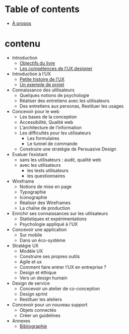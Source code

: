 # Table of contents

* [À propos](README.md)

# contenu
* Introduction
	* [Objectifs du livre](Introduction/Objectifs%20du%20livre.md)
	* [Les compétences de l’UX designer](introduction/les-competences-de-lux-designer.md)
* Introduction à l’UX
	* [Petite histoire de l’UX](introduction-a-lux/histoire.md)
	* [Un exemple de projet](introduction-a-lux/Exemple.md)
* Connaissance des utilisateurs
	* Quelques notions de psychologie
	* Réaliser des entretiens avec les utilisateurs
	* Des entretiens aux personas, Restituer les usages
* Concevoir pour le web
	* Les bases de la conception
	* Accessibilité, Qualité web
	* L’architecture de l’information
	* Les difficultés pour les utilisateurs
		* Les formulaires
		* Le tunnel de commande
	* Construire une stratégie de Persuasive Design
* Evaluer l’existant
	* sans les utilisateurs : audit, qualité web
	* avec les utilisateurs
		* les tests utilisateurs
		* les questionnaires
* Wireframe
	* Notions de mise en page 
	* Typographie
	* Iconographie
	* Réaliser des Wireframes
	* La chaîne de production
* Enrichir ses connaissances sur les utilisateurs
	* Statistiques et expérimentations
	* Psychologie appliqué à l’UX
* Concevoir une application
	* Sur mobile
	* Dans un éco-système
* Stratégie UX
	* Modèle UX
	* Construire ses propres outils
	* Agile et ux
	* Comment faire entrer l’UX en entreprise ?
	* Design et éthique
	* Vers un design humain
* Design de service
	* Concevoir un atelier de co-conception
	* Design sprint
	* Restituer les ateliers
* Concevoir pour un nouveau support
	* Objets connectés
	* Créer un guidelines
* Annexes
	* [Bibliographie](Bibliographie.md)
